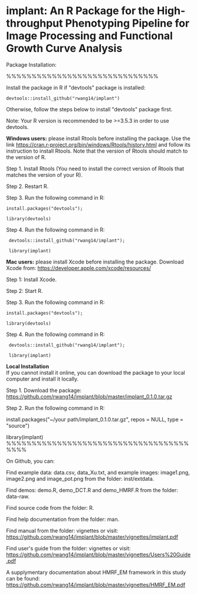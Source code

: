 # implant: An R Package for the High-throughput Phenotyping Pipeline for Image Processing and Functional Growth Curve Analysis

Package Installation:    

%%%%%%%%%%%%%%%%%%%%%%%%%%%%%%

Install the package in R if "devtools" package is installed:

    devtools::install_github("rwang14/implant")

Otherwise, follow the steps below to install "devtools" package first.

Note: Your R version is recommended to be >=3.5.3 in order to use devtools.

**Windows users:** 
please install Rtools before installing the package. Use the link https://cran.r-project.org/bin/windows/Rtools/history.html and follow its instruction to install Rtools. Note that the version of Rtools should match to the version of R.

  Step 1. Install Rtools (You need to install the correct version of Rtools that matches the version of your R).

  Step 2. Restart R.

  Step 3. Run the following command in R:
    
    install.packages("devtools");

    library(devtools)

  Step 4. Run the following command in R:
  
     devtools::install_github("rwang14/implant");
     
     library(implant)

**Mac users:** please install Xcode before installing the package. Download Xcode from: https://developer.apple.com/xcode/resources/

  Step 1: Install Xcode.

  Step 2: Start R.

  Step 3. Run the following command in R:
    
    install.packages("devtools");

    library(devtools)

  Step 4. Run the following command in R:
  
     devtools::install_github("rwang14/implant");
     
     library(implant)
 **Local Installation**    
 If you cannot install it online, you can download the package to your local computer and install it locally. 
 
 Step 1. Download the package: https://github.com/rwang14/implant/blob/master/implant_0.1.0.tar.gz
 
 Step 2. Run the following command in R:
 
 install.packages("~/your path/implant_0.1.0.tar.gz", repos = NULL, type = "source")
 
 library(implant)
%%%%%%%%%%%%%%%%%%%%%%%%%%%%%%%%%%%%%%%%

On Github, you can:

Find example data: data.csv, data_Xu.txt, and example images: image1.png, image2.png and image_pot.png from the folder: inst/extdata.

Find demos: demo.R, demo_DCT.R and demo_HMRF.R from the folder: data-raw.

Find source code from the folder: R.

Find help documentation from the folder: man.

Find manual from the  folder: vignettes or visit: https://github.com/rwang14/implant/blob/master/vignettes/implant.pdf

Find user's guide from the folder: vignettes or visit: https://github.com/rwang14/implant/blob/master/vignettes/Users%20Guide.pdf

A supplymentary documentation about HMRF_EM framework in this study can be found: https://github.com/rwang14/implant/blob/master/vignettes/HMRF_EM.pdf
